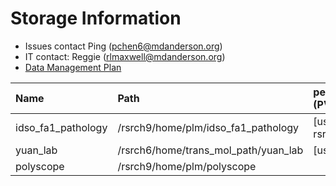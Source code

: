 # Storage Information

- Issues contact Ping (pchen6@mdanderson.org)
- IT contact: Reggie (rlmaxwell@mdanderson.org)
- [Data Management Plan](./docs/IDSO-FA1-Pathology-DMP-Latest.pdf)

| Name                | Path                                  |   persistentVolumeClaim (PVC)  | Capacity     | Available  |
| :-------------------| :------------------------------------ | :----------------------------- | :----------- | :----------|
| idso_fa1_pathology  | /rsrch9/home/plm/idso_fa1_pathology   | [username]-gpu-rsrch9-home-plm | 380 TB       | 164 TB     |
| yuan_lab            | /rsrch6/home/trans_mol_path/yuan_lab  | [username]-gpu-lab             | 203 TB       | 39 TB      |
| polyscope           | /rsrch9/home/plm/polyscope            |                                |  16 TB       | 12.0 TB    |
